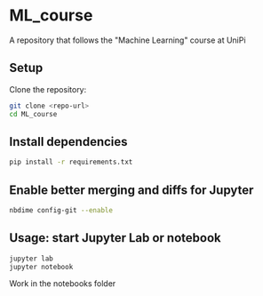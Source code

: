 # ML_course
A repository that follows the "Machine Learning" course at UniPi

## Setup
Clone the repository:
```bash
git clone <repo-url>
cd ML_course
```
## Install dependencies 
```bash
pip install -r requirements.txt
```

## Enable better merging and diffs for Jupyter
```bash
nbdime config-git --enable
```

## Usage: start Jupyter Lab or notebook
```bash
jupyter lab
jupyter notebook
```
Work in the notebooks folder